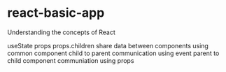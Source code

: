 # react-basic-app
Understanding the concepts of React

useState
props
props.children
share data between components using common component
child to parent communication using event
parent to child component communiation using props


